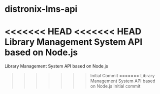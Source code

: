 # distronix-lms-api
<<<<<<< HEAD
<<<<<<< HEAD
Library Management System API based on Node.js
=======
Library Management System API based on Node.js
>>>>>>> Initial Commit
=======
Library Management System API based on Node.js
>>>>>>> Initial commit

